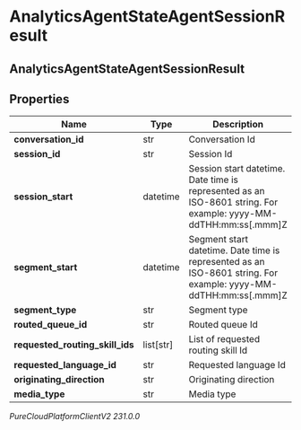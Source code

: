 # AnalyticsAgentStateAgentSessionResult

## AnalyticsAgentStateAgentSessionResult

## Properties

|Name | Type | Description | Notes|
|------------ | ------------- | ------------- | -------------|
| **conversation_id** | str | Conversation Id | [optional] |
| **session_id** | str | Session Id | [optional] |
| **session_start** | datetime | Session start datetime. Date time is represented as an ISO-8601 string. For example: yyyy-MM-ddTHH:mm:ss[.mmm]Z | [optional] |
| **segment_start** | datetime | Segment start datetime. Date time is represented as an ISO-8601 string. For example: yyyy-MM-ddTHH:mm:ss[.mmm]Z | [optional] |
| **segment_type** | str | Segment type | [optional] |
| **routed_queue_id** | str | Routed queue Id | [optional] |
| **requested_routing_skill_ids** | list[str] | List of requested routing skill Id | [optional] |
| **requested_language_id** | str | Requested language Id | [optional] |
| **originating_direction** | str | Originating direction | [optional] |
| **media_type** | str | Media type | [optional] |



_PureCloudPlatformClientV2 231.0.0_

